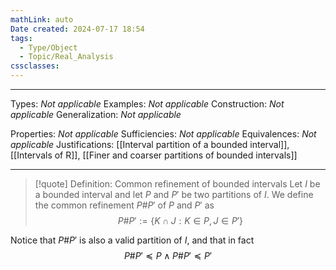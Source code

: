 ```yaml
---
mathLink: auto
Date created: 2024-07-17 18:54
tags:
  - Type/Object
  - Topic/Real_Analysis
cssclasses:
---
```


---  

Types: _Not applicable_
Examples: _Not applicable_
Construction: _Not applicable_
Generalization: _Not applicable_

Properties: _Not applicable_
Sufficiencies: _Not applicable_
Equivalences: _Not applicable_
Justifications: [[Interval partition of a bounded interval]], [[Intervals of R]], [[Finer and coarser partitions of bounded intervals]]

---

> [!quote] Definition: Common refinement of bounded intervals
> Let $I$ be a bounded interval and let $P$ and $P'$ be two partitions of $I$. We define the common refinement $P\#P'$ of $P$ and $P'$ as $$ P\#P':=\{ K\cap J: K\in P, J\in P' \} $$

Notice that $P\#P'$ is also a valid partition of $I$, and that in fact $$ P\#P' \preceq P \land P\#P' \preceq P' $$


